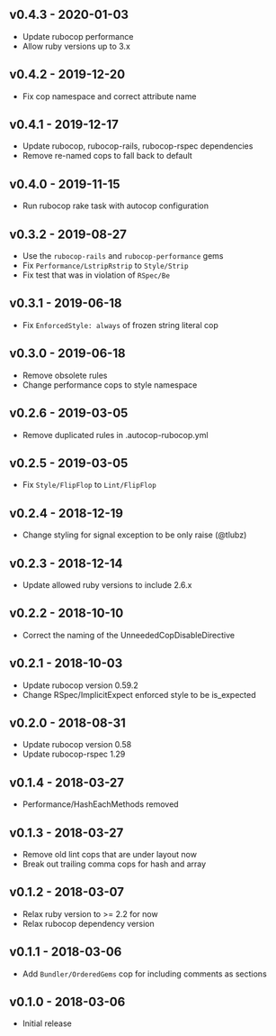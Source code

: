 ## v0.4.3 - 2020-01-03

- Update rubocop performance
- Allow ruby versions up to 3.x

## v0.4.2 - 2019-12-20

- Fix cop namespace and correct attribute name

## v0.4.1 - 2019-12-17

- Update rubocop, rubocop-rails, rubocop-rspec dependencies
- Remove re-named cops to fall back to default

## v0.4.0 - 2019-11-15

- Run rubocop rake task with autocop configuration

## v0.3.2 - 2019-08-27

- Use the `rubocop-rails` and `rubocop-performance` gems
- Fix `Performance/LstripRstrip` to `Style/Strip`
- Fix test that was in violation of `RSpec/Be`

## v0.3.1 - 2019-06-18

- Fix `EnforcedStyle: always` of frozen string literal cop

## v0.3.0 - 2019-06-18

- Remove obsolete rules
- Change performance cops to style namespace

## v0.2.6 - 2019-03-05

- Remove duplicated rules in .autocop-rubocop.yml

## v0.2.5 - 2019-03-05

- Fix `Style/FlipFlop` to `Lint/FlipFlop`

## v0.2.4 - 2018-12-19

- Change styling for signal exception to be only raise (@tlubz)

## v0.2.3 - 2018-12-14

- Update allowed ruby versions to include 2.6.x

## v0.2.2 - 2018-10-10

- Correct the naming of the UnneededCopDisableDirective

##  v0.2.1 - 2018-10-03

- Update rubocop version 0.59.2
- Change RSpec/ImplicitExpect enforced style to be is_expected

## v0.2.0 - 2018-08-31

- Update rubocop version 0.58
- Update rubocop-rspec 1.29

## v0.1.4 - 2018-03-27

- Performance/HashEachMethods removed

## v0.1.3 - 2018-03-27

- Remove old lint cops that are under layout now
- Break out trailing comma cops for hash and array

## v0.1.2 - 2018-03-07

- Relax ruby version to >= 2.2 for now
- Relax rubocop dependency version

## v0.1.1 - 2018-03-06

- Add `Bundler/OrderedGems` cop for including comments as sections

## v0.1.0 - 2018-03-06

- Initial release
